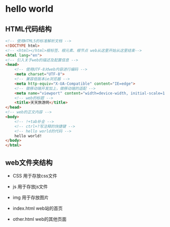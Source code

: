 # hello world

## HTML代码结构

```html
<!-- 使用HTML5的标准解析文档 -->
<!DOCTYPE html>
<!-- <html></html>根标签、根元素、根节点 web从这里开始从这里结束-->
<html lang="en">
<!-- 引入关于web的描述及配置信息 -->
<head>
    <!-- 使用UTF-8对web内容进行编码 -->
    <meta charset="UTF-8">
    <!-- 兼容低版本ie浏览器 -->
    <meta http-equiv="X-UA-Compatible" content="IE=edge">
    <!-- 做移动端开发加上，做移动端的适配 -->
    <meta name="viewport" content="width=device-width, initial-scale=1.0">
    <!-- web的标题 -->
    <title>天天旅游网</title>
</head>
<!-- web的正文内容 -->
<body>
    <!-- !+tab补全 -->
    <!-- ctrl+?写注释的快捷键 -->
    <!-- hello world的代码 -->
    hello world!
</body>
</html>
```

## web文件夹结构

*   CSS 用于存放css文件

*   js 用于存放js文件

*   img 用于存放图片

*   index.html web站的首页

*   other.html web的其他页面

